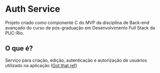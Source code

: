 # Auth Service
Projeto criado como componente C do MVP da disciplina de Back-end avançado do curso de pós-graduação em Desenvolvimento Full Stack da PUC-Rio.

## O que é?
Serviço para criação, edição, autenticação e autorização de usuários utilizado na aplicação ([Got that ref](https://github.com/amandagpearce/got-that-ref))
